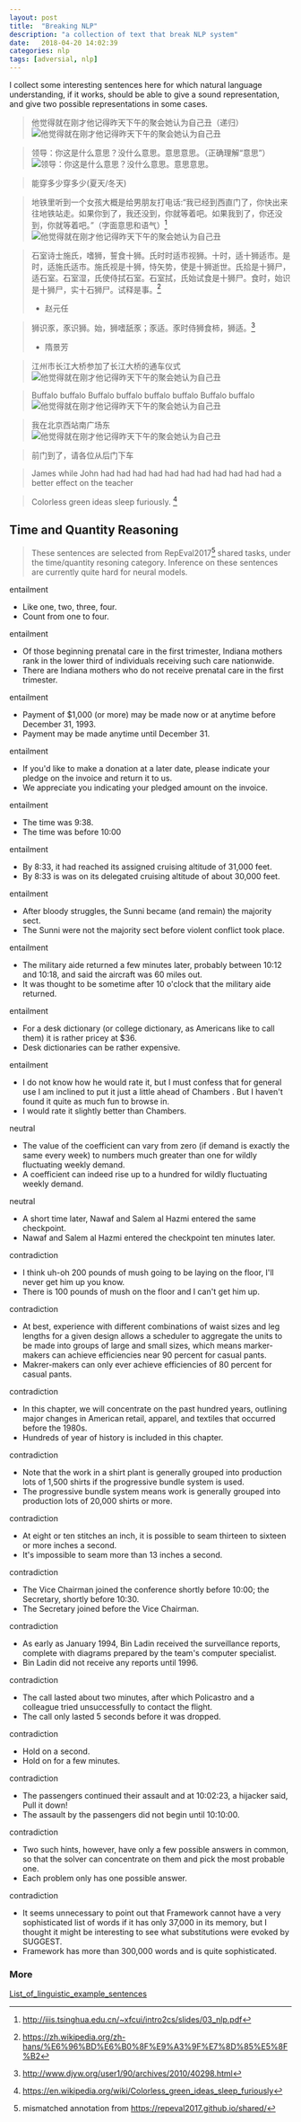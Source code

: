 ```yaml
---
layout: post
title:  "Breaking NLP"
description: "a collection of text that break NLP system"
date:   2018-04-20 14:02:39
categories: nlp
tags: [adversial, nlp]
---
```


I collect some interesting sentences here for which natural language understanding, if it works, should be able to give a sound representation, and give two possible representations in some cases.

> 他觉得就在刚才他记得昨天下午的聚会她认为自己丑（递归）
![他觉得就在刚才他记得昨天下午的聚会她认为自己丑](/images/nlp-1.png)

> 领导：你这是什么意思？没什么意思。意思意思。（正确理解“意思”）
![领导：你这是什么意思？没什么意思。意思意思。](/images/nlp-2.png)

> 能穿多少穿多少(夏天/冬天)

> 地铁里听到一个女孩大概是给男朋友打电话:“我已经到西直门了，你快出来往地铁站走。如果你到了，我还没到，你就等着吧。如果我到了，你还没到，你就等着吧。”（字面意思和语气）[^1]
![他觉得就在刚才他记得昨天下午的聚会她认为自己丑](/images/nlp-3.png)

> 石室诗士施氏，嗜狮，誓食十狮。氏时时适市视狮。十时，适十狮适市。是时，适施氏适市。施氏视是十狮，恃矢势，使是十狮逝世。氏拾是十狮尸，适石室。石室湿，氏使侍拭石室。石室拭，氏始试食是十狮尸。食时，始识是十狮尸，实十石狮尸。试释是事。[^2]
> - 赵元任

>  狮识豕，豕识狮。始，狮嗜舐豕；豕适。豕时侍狮食柿，狮适。[^3]
> - 隋景芳

> 江州市长江大桥参加了长江大桥的通车仪式
![他觉得就在刚才他记得昨天下午的聚会她认为自己丑](/images/nlp-4.png)

> Buffalo buffalo Buffalo buffalo buffalo buffalo Buffalo buffalo
![他觉得就在刚才他记得昨天下午的聚会她认为自己丑](/images/nlp-5.png)

> 我在北京西站南广场东
![他觉得就在刚才他记得昨天下午的聚会她认为自己丑](/images/nlp-6.png)

> 前门到了，请各位从后门下车

> James while John had had had had had had had had had had had a better effect on the teacher

> Colorless green ideas sleep furiously. [^4]

## Time and Quantity Reasoning

> These sentences are selected from RepEval2017[^5] shared tasks, under the time/quantity resoning category. Inference on these sentences are currently quite hard for neural models.

entailment
  - Like one, two, three, four. 
  - Count from one to four. 


entailment 
  - Of those beginning prenatal care in the first trimester, Indiana mothers rank in the lower third of individuals receiving such care nationwide. 
  - There are Indiana mothers who do not receive prenatal care in the first trimester.  


entailment 
  - Payment of $1,000 (or more) may be made now or at anytime before December 31, 1993. 
  - Payment may be made anytime until December 31.  


entailment 
  - If you'd like to make a donation at a later date, please indicate your pledge on the invoice and return it to us. 
  - We appreciate you indicating your pledged amount on the invoice.  

entailment 
  - The time was 9:38.  
  - The time was before 10:00 

entailment 
  - By 8:33, it had reached its assigned cruising altitude of 31,000 feet.  
  - By 8:33 is was on its delegated cruising altitude of about 30,000 feet. 

entailment 
  - After bloody struggles, the Sunni became (and remain) the majority sect.  
  - The Sunni were not the majority sect before violent conflict took place.  

entailment 
  - The military aide returned a few minutes later, probably between 10:12 and 10:18, and said the aircraft was 60 miles out. 
  - It was thought to be sometime after 10 o'clock that the military aide returned. 

entailment 
  - For a desk dictionary (or college dictionary, as Americans like to call them) it is rather pricey at $36. 
  - Desk dictionaries can be rather expensive.  


entailment 
  - I do not know how he would rate it, but I must confess that for general use I am inclined to put it just a little ahead of Chambers . But I haven't found it quite as much fun to browse in.  
  - I would rate it slightly better than Chambers.  


neutral 
  - The value of the coefficient can vary from zero (if demand is exactly the same every week) to numbers much greater than one for wildly fluctuating weekly demand. 
  - A coefficient can indeed rise up to a hundred for wildly fluctuating weekly demand. 

neutral 
  - A short time later, Nawaf and Salem al Hazmi entered the same checkpoint. 
  - Nawaf and Salem al Hazmi entered the checkpoint ten minutes later.  

contradiction 
  - I think uh-oh 200 pounds of mush going to be laying on the floor, I'll never get him up you know. 
  - There is 100 pounds of mush on the floor and I can't get him up.  

contradiction 
  - At best, experience with different combinations of waist sizes and leg lengths for a given design allows a scheduler to aggregate the units to be made into groups of large and small sizes, which means marker-makers can achieve efficiencies near 90 percent for casual pants. 
  - Makrer-makers can only ever achieve efficiencies of 80 percent for casual pants.  

contradiction 
  - In this chapter, we will concentrate on the past hundred years, outlining major changes in American retail, apparel, and textiles that occurred before the 1980s. 
  - Hundreds of year of history is included in this chapter.  


contradiction 
  - Note that the work in a shirt plant is generally grouped into production lots of 1,500 shirts if the progressive bundle system is used. 
  - The progressive bundle system means work is generally grouped into production lots of 20,000 shirts or more.  

contradiction 
  - At eight or ten stitches an inch, it is possible to seam thirteen to sixteen or more inches a second. 
  - It's impossible to seam more than 13 inches a second. 

contradiction 
  - The Vice Chairman joined the conference shortly before 10:00; the Secretary, shortly before 10:30.  
  - The Secretary joined before the Vice Chairman.  

contradiction 
  - As early as January 1994, Bin Ladin received the surveillance reports, complete with diagrams prepared by the team's computer specialist. 
  - Bin Ladin did not receive any reports until 1996. 

contradiction 
  - The call lasted about two minutes, after which Policastro and a colleague tried unsuccessfully to contact the flight. 
  - The call only lasted 5 seconds before it was dropped. 

contradiction 
  - Hold on a second.  
  - Hold on for a few minutes.  

contradiction 
  - The passengers continued their assault and at 10:02:23, a hijacker said, Pull it down!  
  - The assault by the passengers did not begin until 10:10:00. 

contradiction 
  - Two such hints, however, have only a few possible answers in common, so that the solver can concentrate on them and pick the most probable one. 
  - Each problem only has one possible answer.  

contradiction 
  - It seems unnecessary to point out that Framework cannot have a very sophisticated list of words if it has only 37,000 in its memory, but I thought it might be interesting to see what substitutions were evoked by SUGGEST.  
  - Framework has more than 300,000 words and is quite sophisticated. 


### More

[List_of_linguistic_example_sentences](https://en.wikipedia.org/wiki/List_of_linguistic_example_sentences)

[^1]: http://iiis.tsinghua.edu.cn/~xfcui/intro2cs/slides/03_nlp.pdf
[^2]: https://zh.wikipedia.org/zh-hans/%E6%96%BD%E6%B0%8F%E9%A3%9F%E7%8D%85%E5%8F%B2
[^3]: http://www.djyw.org/user1/90/archives/2010/40298.html
[^4]: https://en.wikipedia.org/wiki/Colorless_green_ideas_sleep_furiously
[^5]: mismatched annotation from https://repeval2017.github.io/shared/